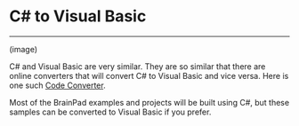 # C# to Visual Basic
---

(image)

C# and Visual Basic are very similar. They are so similar that there are online converters that will convert C# to Visual Basic and vice versa.  Here is one such [Code Converter](http://converter.telerik.com/).

Most of the BrainPad examples and projects will be built using C#, but these samples can be converted to Visual Basic if you prefer.
